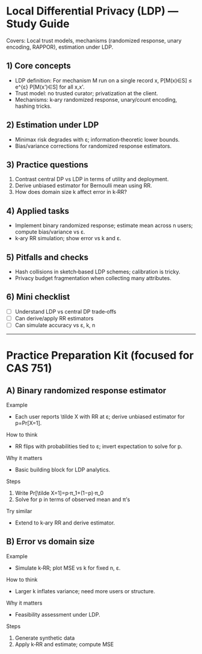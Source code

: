 # Local Differential Privacy (LDP) — Study Guide

Covers: Local trust models, mechanisms (randomized response, unary encoding, RAPPOR), estimation under LDP.

## 1) Core concepts
- LDP definition: For mechanism M run on a single record x, P[M(x)∈S] ≤ e^{ε} P[M(x')∈S] for all x,x'.
- Trust model: no trusted curator; privatization at the client.
- Mechanisms: k‑ary randomized response, unary/count encoding, hashing tricks.

## 2) Estimation under LDP
- Minimax risk degrades with ε; information‑theoretic lower bounds.
- Bias/variance corrections for randomized response estimators.

## 3) Practice questions
1) Contrast central DP vs LDP in terms of utility and deployment.
2) Derive unbiased estimator for Bernoulli mean using RR.
3) How does domain size k affect error in k‑RR?

## 4) Applied tasks
- Implement binary randomized response; estimate mean across n users; compute bias/variance vs ε.
- k‑ary RR simulation; show error vs k and ε.

## 5) Pitfalls and checks
- Hash collisions in sketch‑based LDP schemes; calibration is tricky.
- Privacy budget fragmentation when collecting many attributes.

## 6) Mini checklist
- [ ] Understand LDP vs central DP trade‑offs
- [ ] Can derive/apply RR estimators
- [ ] Can simulate accuracy vs ε, k, n

---

# Practice Preparation Kit (focused for CAS 751)

## A) Binary randomized response estimator
Example
- Each user reports \tilde X with RR at ε; derive unbiased estimator for p=Pr[X=1].

How to think
- RR flips with probabilities tied to ε; invert expectation to solve for p.

Why it matters
- Basic building block for LDP analytics.

Steps
1) Write Pr[\tilde X=1]=p·π_1+(1−p)·π_0
2) Solve for p in terms of observed mean and π’s

Try similar
- Extend to k‑ary RR and derive estimator.

## B) Error vs domain size
Example
- Simulate k‑RR; plot MSE vs k for fixed n, ε.

How to think
- Larger k inflates variance; need more users or structure.

Why it matters
- Feasibility assessment under LDP.

Steps
1) Generate synthetic data
2) Apply k‑RR and estimate; compute MSE
